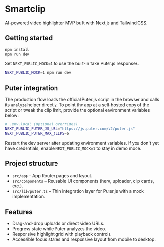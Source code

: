 # Smartclip

AI-powered video highlighter MVP built with Next.js and Tailwind CSS.

## Getting started

```bash
npm install
npm run dev
```

Set `NEXT_PUBLIC_MOCK=1` to use the built-in fake Puter.js responses.

```bash
NEXT_PUBLIC_MOCK=1 npm run dev
```

## Puter integration

The production flow loads the official Puter.js script in the browser and calls its `analyze` helper directly. To point the app at a self-hosted copy of the script or tweak the clip limit, provide the optional environment variables below:

```bash
# .env.local (optional overrides)
NEXT_PUBLIC_PUTER_JS_URL="https://js.puter.com/v2/puter.js"
NEXT_PUBLIC_PUTER_MAX_CLIPS=6
```

Restart the dev server after updating environment variables. If you don't yet have credentials, enable `NEXT_PUBLIC_MOCK=1` to stay in demo mode.

## Project structure

- `src/app` – App Router pages and layout.
- `src/components` – Reusable UI components (hero, uploader, clip cards, etc.).
- `src/lib/puter.ts` – Thin integration layer for Puter.js with a mock implementation.

## Features

- Drag-and-drop uploads or direct video URLs.
- Progress state while Puter analyzes the video.
- Responsive highlight grid with playback controls.
- Accessible focus states and responsive layout from mobile to desktop.
